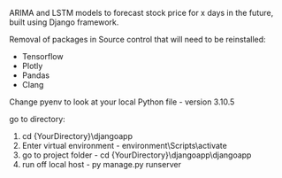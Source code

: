 ARIMA and LSTM models to forecast stock price for x days in the future, built using Django framework.

Removal of packages in Source control that will need to be reinstalled:
- Tensorflow
- Plotly
- Pandas
- Clang

Change pyenv to look at your local Python file - version 3.10.5

go to directory:
1. cd {YourDirectory}\djangoapp
2. Enter virtual environment - environment\Scripts\activate
3. go to project folder - cd {YourDirectory}\djangoapp\djangoapp
4. run off local host - py manage.py runserver


